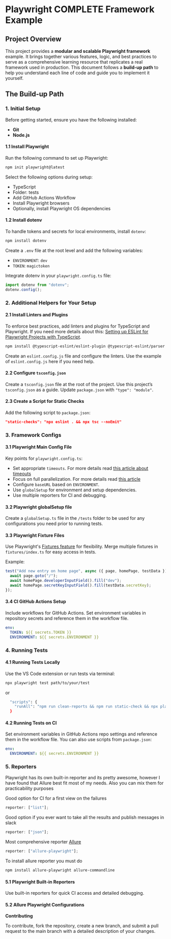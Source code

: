# Playwright COMPLETE Framework Example

## Project Overview

This project provides a **modular and scalable Playwright framework** example. It brings together various features, logic, and best practices to serve as a comprehensive learning resource that replicates a real framework used in production. This document follows a **build-up path** to help you understand each line of code and guide you to implement it yourself.

## The Build-up Path

### 1. Initial Setup

Before getting started, ensure you have the following installed:

- **Git**
- **Node.js**

#### 1.1 Install Playwright

Run the following command to set up Playwright:

```bash
npm init playwright@latest
```

Select the following options during setup:

- TypeScript
- Folder: tests
- Add GitHub Actions Workflow
- Install Playwright browsers
- Optionally, install Playwright OS dependencies

#### 1.2 Install dotenv

To handle tokens and secrets for local environments, install `dotenv`:

```bash
npm install dotenv
```

Create a `.env` file at the root level and add the following variables:

- `ENVIRONMENT`: `dev`
- `TOKEN`: `magictoken`

Integrate dotenv in your `playwright.config.ts` file:

```typescript
import dotenv from "dotenv";
dotenv.config();
```

### 2. Additional Helpers for Your Setup

#### 2.1 Install Linters and Plugins

To enforce best practices, add linters and plugins for TypeScript and Playwright. If you need more details about this: [Setting up ESLint for Playwright Projects with TypeScript](https://ceroshjacob.medium.com/setting-up-eslint-for-playwright-projects-with-typescript-12fab098bd94).

```bash
npm install @typescript-eslint/eslint-plugin @typescript-eslint/parser eslint-plugin-playwright --save-dev
```

Create an `eslint.config.js` file and configure the linters. Use the example of `eslint.config.js` here if you need help.

#### 2.2 Configure `tsconfig.json`

Create a `tsconfig.json` file at the root of the project. Use this project’s `tsconfig.json` as a guide. Update `package.json` with `"type": "module"`.

#### 2.3 Create a Script for Static Checks

Add the following script to `package.json`:

```json
"static-checks": "npx eslint . && npx tsc --noEmit"
```

### 3. Framework Configs

#### 3.1 Playwright Main Config File

Key points for `playwright.config.ts`:

- Set appropriate `timeouts`. For more details read [this article about timeouts](https://www.bondaracademy.com/blog/playwright-timeout-30000ms-exceeded)
- Focus on full parallelization. For more details read [this article](https://blog.martioli.com/playwright-with-allure-reporter-published-on-aws-s3-bucket-full-parallelization/)
- Configure `baseURL` based on `ENVIRONMENT`.
- Use `globalSetup` for environment and setup dependencies.
- Use multiple reporters for CI and debugging.

#### 3.2 Playwright globalSetup file

Create a `globalSetup.ts` file in the `/tests` folder to be used for any configurations you need prior to running tests.

#### 3.3 Playwright Fixture Files

Use Playwright's [Fixtures feature](https://playwright.dev/docs/test-fixtures) for flexibility. Merge multiple fixtures in `fixtures/index.ts` for easy access in tests.

Example:

```typescript
test("Add new entry on home page", async ({ page, homePage, testData }) => {
  await page.goto("/");
  await homePage.developerInputField().fill("dev");
  await homePage.secretKeyInputField().fill(testData.secretKey);
});
```

#### 3.4 CI GitHub Actions Setup

Include workflows for GitHub Actions. Set environment variables in repository secrets and reference them in the workflow file.

```yaml
env:
  TOKEN: ${{ secrets.TOKEN }}
  ENVIRONMENT: ${{ secrets.ENVIRONMENT }}
```

### 4. Running Tests

#### 4.1 Running Tests Locally

Use the VS Code extension or run tests via terminal:

```bash
npx playwright test path/to/your/test
```

or

```bash
  "scripts": {
    "runAll": "npm run clean-reports && npm run static-check && npx playwright test",
  }
```

#### 4.2 Running Tests on CI

Set environment variables in GitHub Actions repo settings and reference them in the workflow file. You can also use scripts from `package.json`:

```yaml
env:
  ENVIRONMENT: ${{ secrets.ENVIRONMENT }}
```

### 5. Reporters

Playwright has its own built-in reporter and its pretty awesome, however I have found that Allure best fit most of my needs.
Also you can mix them for practicability purposes

Good option for CI for a first view on the failures

```typescript
reporter: ["list"];
```

Good option if you ever want to take all the results and publish messages in slack

```typescript
reporter: ["json"];
```

Most comprehensive reporter [Allure](https://allurereport.org/docs/playwright/)

```typescript
reporter: ["allure-playwright"];
```

To install allure reporter you must do

```bash
npm install allure-playwright allure-commandline
```

#### 5.1 Playwright Built-in Reporters

Use built-in reporters for quick CI access and detailed debugging.

#### 5.2 Allure Playwright Configurations

**Contributing**

To contribute, fork the repository, create a new branch, and submit a pull request to the main branch with a detailed description of your changes.
